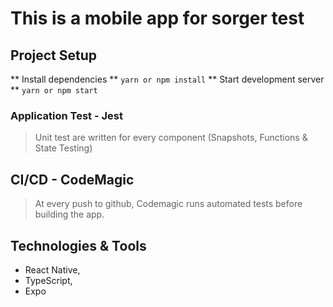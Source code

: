 # This is a mobile app for sorger test

## Project Setup
** Install dependencies **
`yarn or npm install`
** Start development server **
`yarn or npm start`

### Application Test - Jest
> Unit test are written for every component (Snapshots, Functions & State Testing)
> 
## CI/CD - CodeMagic
> At every push to github, Codemagic runs automated tests before building the app.

## Technologies & Tools
* React Native,
* TypeScript,
* Expo

